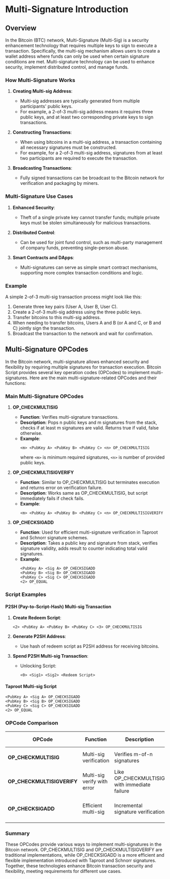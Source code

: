 # Multi-Signature Introduction

## Overview
In the Bitcoin (BTC) network, Multi-Signature (Multi-Sig) is a security enhancement technology that requires multiple keys to sign to execute a transaction. Specifically, the multi-sig mechanism allows users to create a wallet address where funds can only be used when certain signature conditions are met. Multi-signature technology can be used to enhance security, implement distributed control, and manage funds.

### How Multi-Signature Works
1. **Creating Multi-sig Address**:
   - Multi-sig addresses are typically generated from multiple participants' public keys.
   - For example, a 2-of-3 multi-sig address means it requires three public keys, and at least two corresponding private keys to sign transactions.

2. **Constructing Transactions**:
   - When using bitcoins in a multi-sig address, a transaction containing all necessary signatures must be constructed.
   - For example, for a 2-of-3 multi-sig address, signatures from at least two participants are required to execute the transaction.

3. **Broadcasting Transactions**:
   - Fully signed transactions can be broadcast to the Bitcoin network for verification and packaging by miners.

### Multi-Signature Use Cases
1. **Enhanced Security**:
   - Theft of a single private key cannot transfer funds; multiple private keys must be stolen simultaneously for malicious transactions.
   
2. **Distributed Control**:
   - Can be used for joint fund control, such as multi-party management of company funds, preventing single-person abuse.
   
3. **Smart Contracts and DApps**:
   - Multi-signatures can serve as simple smart contract mechanisms, supporting more complex transaction conditions and logic.

### Example
A simple 2-of-3 multi-sig transaction process might look like this:
1. Generate three key pairs (User A, User B, User C).
2. Create a 2-of-3 multi-sig address using the three public keys.
3. Transfer bitcoins to this multi-sig address.
4. When needing to transfer bitcoins, Users A and B (or A and C, or B and C) jointly sign the transaction.
5. Broadcast the transaction to the network and wait for confirmation.

## Multi-Signature OPCodes
In the Bitcoin network, multi-signature allows enhanced security and flexibility by requiring multiple signatures for transaction execution. Bitcoin Script provides several key operation codes (OPCodes) to implement multi-signatures. Here are the main multi-signature-related OPCodes and their functions:

### Main Multi-Signature OPCodes

1. **OP_CHECKMULTISIG**
   - **Function**: Verifies multi-signature transactions.
   - **Description**: Pops n public keys and m signatures from the stack, checks if at least m signatures are valid. Returns true if valid, false otherwise.
   - **Example**:
     ```
     <m> <PubKey A> <PubKey B> <PubKey C> <n> OP_CHECKMULTISIG
     ```
     where `<m>` is minimum required signatures, `<n>` is number of provided public keys.

2. **OP_CHECKMULTISIGVERIFY**
   - **Function**: Similar to OP_CHECKMULTISIG but terminates execution and returns error on verification failure.
   - **Description**: Works same as OP_CHECKMULTISIG, but script immediately fails if check fails.
   - **Example**:
     ```
     <m> <PubKey A> <PubKey B> <PubKey C> <n> OP_CHECKMULTISIGVERIFY
     ```

3. **OP_CHECKSIGADD**
   - **Function**: Used for efficient multi-signature verification in Taproot and Schnorr signature schemes.
   - **Description**: Takes a public key and signature from stack, verifies signature validity, adds result to counter indicating total valid signatures.
   - **Example**:
     ```
     <PubKey A> <Sig A> OP_CHECKSIGADD
     <PubKey B> <Sig B> OP_CHECKSIGADD
     <PubKey C> <Sig C> OP_CHECKSIGADD
     <2> OP_EQUAL
     ```

### Script Examples

#### P2SH (Pay-to-Script-Hash) Multi-sig Transaction
1. **Create Redeem Script**:
   ```
   <2> <PubKey A> <PubKey B> <PubKey C> <3> OP_CHECKMULTISIG
   ```

2. **Generate P2SH Address**:
   - Use hash of redeem script as P2SH address for receiving bitcoins.

3. **Spend P2SH Multi-sig Transaction**:
   - Unlocking Script:
     ```
     <0> <Sig1> <Sig2> <Redeem Script>
     ```

#### Taproot Multi-sig Script
```
<PubKey A> <Sig A> OP_CHECKSIGADD
<PubKey B> <Sig B> OP_CHECKSIGADD
<PubKey C> <Sig C> OP_CHECKSIGADD
<2> OP_EQUAL
```

### OPCode Comparison

| OPCode | Function | Description | Advantages | Disadvantages | Script Types | BIP Number | Example |
|--------|----------|-------------|------------|---------------|--------------|------------|---------|
| **OP_CHECKMULTISIG** | Multi-sig verification | Verifies m-of-n signatures | Widely supported | Larger scripts, requires dummy value | P2SH, P2WSH | BIP 11, 16 | `<2> <PubKey A> <PubKey B> <PubKey C> <3> OP_CHECKMULTISIG` |
| **OP_CHECKMULTISIGVERIFY** | Multi-sig verify with error | Like OP_CHECKMULTISIG with immediate failure | Simplified error handling | Requires dummy value | P2SH, P2WSH | BIP 11, 16 | `<2> <PubKey A> <PubKey B> <PubKey C> <3> OP_CHECKMULTISIGVERIFY` |
| **OP_CHECKSIGADD** | Efficient multi-sig | Incremental signature verification | More efficient, smaller transactions | Only for Taproot | Taproot | BIP 340, 341 | `<PubKey A> <Sig A> OP_CHECKSIGADD...` |

### Summary
These OPCodes provide various ways to implement multi-signatures in the Bitcoin network. OP_CHECKMULTISIG and OP_CHECKMULTISIGVERIFY are traditional implementations, while OP_CHECKSIGADD is a more efficient and flexible implementation introduced with Taproot and Schnorr signatures. Together, these technologies enhance Bitcoin transaction security and flexibility, meeting requirements for different use cases.
